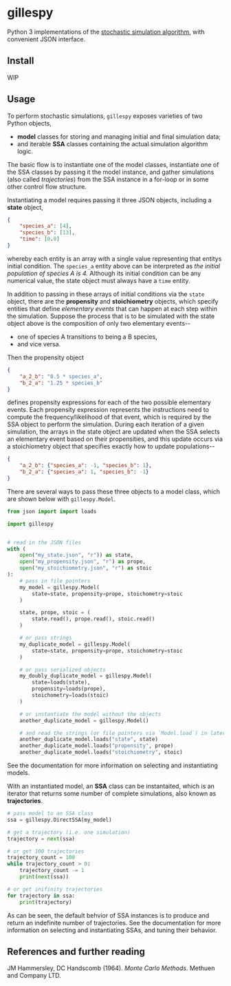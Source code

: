 # gillespy
Python 3 implementations of the [stochastic simulation algorithm](https://en.wikipedia.org/wiki/Stochastic_simulation), with convenient JSON interface.

## Install
WIP

## Usage
To perform stochastic simulations, `gillespy` exposes varieties of two Python objects,

 - __model__ classes for storing and managing initial and final simulation data;
 - and iterable __SSA__ classes containing the actual simulation algorithm logic.

The basic flow is to instantiate one of the model classes, instantiate one of the SSA classes by passing it the model instance, and gather simulations (also called _trajectories_) from the SSA instance in a for-loop or in some other control flow structure.

Instantiating a model requires passing it three JSON objects, including a __state__ object,

```json
{
    "species_a": [4],
    "species_b": [13],
    "time": [0.0]
}
```

whereby each entity is an array with a single value representing that entitys initial condition. The `species_a` entity above can be interpreted as _the initial population of species A is 4._ Although its initial condition can be any numerical value, the state object must always have a `time` entity.

In addition to passing in these arrays of initial conditions via the `state` object, there are the __propensity__ and __stoichiometry__ objects, which specify entities that define _elementary events_ that can happen at each step within the simulation. Suppose the process that is to be simulated with the state object above is the composition of only two elementary events--

 - one of species A transitions to being a B species,
 - and vice versa.

Then the propensity object

```json
{
    "a_2_b": "0.5 * species_a",
    "b_2_a": "1.25 * species_b"
}
```

defines propensity expressions for each of the two possible elementary events. Each propensity expression represents the instructions need to compute the frequency/likelihood of that event, which is required by the SSA object to perform the simulation. During each iteration of a given simulation, the arrays in the state object are updated when the SSA selects an elementary event based on their propensities, and this update occurs via a stoichiometry object that specifies exactly how to update populations--

```json
{
    "a_2_b": {"species_a": -1, "species_b": 1},
    "b_2_a": {"species_a": 1, "species_b": -1}
}
```

There are several ways to pass these three objects to a model class, which are shown below with `gillespy.Model`.

```python
from json import import loads

import gillespy


# read in the JSON files
with (
    open("my_state.json", "r")) as state,
    open("my_propensity.json", "r") as prope,
    open("my_stoichiometry.json", "r") as stoic
):
    # pass in file pointers
    my_model = gillespy.Model(
        state=state, propensity=prope, stoichometry=stoic
    )

    state, prope, stoic = (
        state.read(), prope.read(), stoic.read()
    )

    # or pass strings
    my_duplicate_model = gillespy.Model(
        state=state, propensity=prope, stoichometry=stoic
    )

    # or pass serialized objects
    my_doubly_duplicate_model = gillespy.Model(
        state=loads(state),
        propensity=loads(prope),
        stoichometry=loads(stoic)
    )

    # or instantiate the model without the objects
    another_duplicate_model = gillespy.Model()

    # and read the strings (or file pointers via `Model.load`) in later
    another_duplicate_model.loads("state", state)
    another_duplicate_model.loads("propensity", prope)
    another_duplicate_model.loads("stoichiometry", stoic)
```

See the documentation for more information on selecting and instantiating models.

With an instantiated model, an __SSA__ class can be instantaited, which is an iterator that returns some number of complete simulations, also known as __trajectories__.

```python
# pass model to an SSA class
ssa = gillespy.DirectSSA(my_model)

# get a trajectory (i.e. one simulation)
trajectory = next(ssa)

# or get 100 trajectories
trajectory_count = 100
while trajectory_count > 0:
    trajectory_count -= 1
    print(next(ssa))

# or get inifinity trajectories
for trajectory in ssa:
    print(trajectory)
```

As can be seen, the default behvior of SSA instances is to produce and return an indefinite number of trajectories. See the documentation for more information on selecting and instantiating SSAs, and tuning their behavior.

## References and further reading
JM Hammersley, DC Handscomb (1964). _Monte Carlo Methods_. Methuen and Company LTD.
